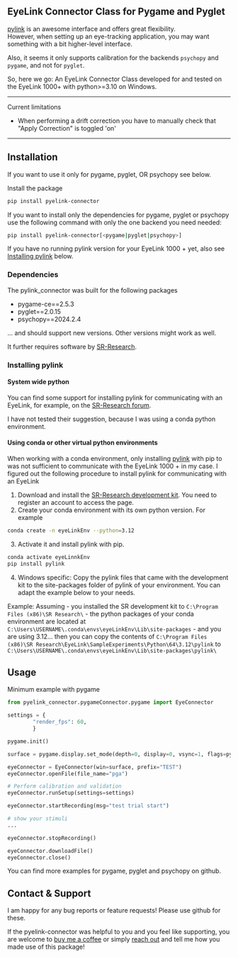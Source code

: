 ## EyeLink Connector Class for Pygame and Pyglet

[pylink](https://pypi.org/project/PyLink/) is an awesome interface and offers great flexibility. <br>
However, when setting up an eye-tracking application, you may want something with a bit higher-level interface.

Also, it seems it only supports calibration for the backends `psychopy` and `pygame`, and not for `pyglet`.

So, here we go: An EyeLink Connector Class developed for and tested on the EyeLink 1000+ with python>=3.10 on Windows.

---
Current limitations
* When performing a drift correction you have to manually check that "Apply Correction" is toggled 'on'
---

## Installation

If you want to use it only for pygame, pyglet, OR psychopy see below.

Install the package

```bash
pip install pyelink-connector
```

If you want to install only the dependencies for pygame, pyglet or psychopy use the following command with only the one backend you need needed:
```bash
pip install pyelink-connector[<pygame|pyglet|psychopy>]
```

If you have no running pylink version for your EyeLink 1000 + yet, also see [Installing pylink](#installing-pylink) below.

### Dependencies
The pylink_connector was built for the following packages

* pygame-ce==2.5.3
* pyglet==2.0.15
* psychopy==2024.2.4

... and should support new versions. Other versions might work as well.

It further requires software by [SR-Research](https://www.sr-research.com).

### Installing pylink
<a name="installing-pylink"></a>
#### System wide python
You can find some support for installing pylink for communicating with an EyeLink, for example, on the [SR-Research forum](https://www.sr-research.com/support/thread-48.html).

I have not tested their suggestion, because I was using a conda python environment.

#### Using conda or other virtual python environments
When working with a conda environment, only installing [pylink](https://pypi.org/project/PyLink/) with pip to was not sufficient to communicate with the EyeLink 1000 + in my case.
I figured out the following procedure to install pylink for communicating with an EyeLink

1. Download and install the [SR-Research development kit](https://www.sr-research.com/support/showthread.php?tid=13). You need to register an account to access the page.
2. Create your conda environment with its own python version. For example

```bash
conda create -n eyeLinkEnv --python=3.12
```

3. Activate it and install pylink with pip.

```bash
conda activate eyeLinnkEnv
pip install pylink
```

4. Windows specific: Copy the pylink files that came with the development kit to the site-packages folder of pylink of your environment. You can adapt the example below to your needs.

Example:
    Assuming
    - you installed the SR development kit to `C:\Program Files (x86)\SR Research\` 
    - the python packages of your conda environment are located at `C:\Users\USERNAME\.conda\envs\eyeLinkEnv\Lib\site-packages`
    - and you are using 3.12...
    then you can copy the contents of `C:\Program Files (x86)\SR Research\EyeLink\SampleExperiments\Python\64\3.12\pylink` to `C:\Users\USERNAME\.conda\envs\eyeLinkEnv\Lib\site-packages\pylink\`


## Usage
Minimum example with pygame

```python
from pyelink_connector.pygameConnector.pygame import EyeConnector

settings = {
        "render_fps": 60,
        }

pygame.init()

surface = pygame.display.set_mode(depth=0, display=0, vsync=1, flags=pygame.FULLSCREEN)

eyeConnector = EyeConnector(win=surface, prefix="TEST")
eyeConnector.openFile(file_name="pga")

# Perform calibration and validation
eyeConnector.runSetup(settings=settings)

eyeConnector.startRecording(msg="test trial start")

# show your stimuli
...

eyeConnector.stopRecording()

eyeConnector.downloadFile()
eyeConnector.close()
```

You can find more examples for pygame, pyglet and psychopy on github.

## Contact & Support

I am happy for any bug reports or feature requests! Please use github for these.

If the pyelink-connector was helpful to you and you feel like supporting, you are welcome to [buy me a coffee](https://buymeacoffee.com/uvest) or simply [reach out](mailto:kai.streiling@gmail.com) and tell me how you made use of this package!
